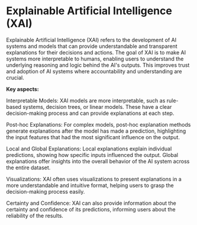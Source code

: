 # Explainable Artificial Intelligence (XAI)

Explainable Artificial Intelligence (XAI) refers to the development of AI systems and models that can provide understandable and transparent explanations for their decisions and actions. The goal of XAI is to make AI systems more interpretable to humans, enabling users to understand the underlying reasoning and logic behind the AI's outputs. This improves trust and adoption of AI systems where accountability and understanding are crucial.

**Key aspects:**

Interpretable Models: XAI models are more interpretable, such as rule-based systems, decision trees, or linear models. These have a clear decision-making process and can provide explanations at each step.

Post-hoc Explanations: For complex models, post-hoc explanation methods generate explanations after the model has made a prediction, highlighting the input features that had the most significant influence on the output.

Local and Global Explanations: Local explanations explain individual predictions, showing how specific inputs influenced the output. Global explanations offer insights into the overall behavior of the AI system across the entire dataset.

Visualizations: XAI often uses visualizations to present explanations in a more understandable and intuitive format, helping users to grasp the decision-making process easily.

Certainty and Confidence: XAI can also provide information about the certainty and confidence of its predictions, informing users about the reliability of the results.
